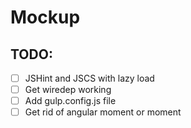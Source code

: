 # Mockup

## TODO:

- [ ] JSHint and JSCS with lazy load
- [ ] Get wiredep working
- [ ] Add gulp.config.js file
- [ ] Get rid of angular moment or moment
